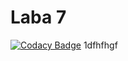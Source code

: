# Laba 7
  
[![Codacy Badge](https://api.codacy.com/project/badge/Grade/f8c9f24ca7474682adf5684afe5e05d2)](https://www.codacy.com/app/polikk/laba7?utm_source=github.com&amp;utm_medium=referral&amp;utm_content=polikk/laba7&amp;utm_campaign=Badge_Grade)
 1dfhfhgf